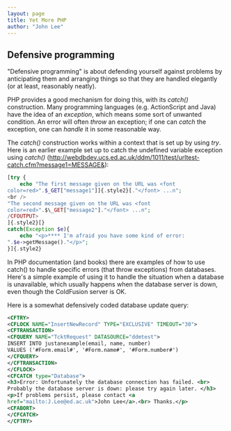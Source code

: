 ```yaml
---
layout: page
title: Yet More PHP
author: "John Lee"
---
```



## Defensive programming

"Defensive programming" is about defending yourself against problems
by anticipating them and arranging things so that they are handled
elegantly (or at least, reasonably neatly).

PHP provides a good mechanism for doing this, with its _catch()_
construction. Many programming languages (e.g. ActionScript and Java)
have the idea of an _exception_, which means some sort of unwanted
condition. An error will often _throw_ an exception; if one can _catch_
the exception, one can _handle_ it in some reasonable way.

The _catch()_ construction works within a context that is set up by
using _try_. Here is an earlier example set up to catch the undefined
variable exception using _catch()_
(<http://webdbdev.ucs.ed.ac.uk/ddm/1011/test/urltest-catch.cfm?message1=MESSAGE&>):

```php
[try {
    echo "The first message given on the URL was <font
color=red>".$_GET["message1"]]{.style2}[."</font> ...n";
<br />
"The second message given on the URL was <font
color=red>".$\_GET["message2"]."</font> ...n";
/CFOUTPUT>
]{.style2}[}
catch(Exception $e){
    echo "<p>**** I'm afraid you have some kind of error:
".$e->getMessage()."</p>";
}]{.style2}
```
In PHP documentation (and books) there are examples of how to use
catch() to handle specific errors (that throw exceptions) from
databases. Here's a simple example of using it to handle the situation
when a database is unavailable, which usually happens when the database
server is down, even though the ColdFusion server is OK.

Here is a somewhat defensively coded database update query:
```xml
<CFTRY>
<CFLOCK NAME="InsertNewRecord" TYPE="EXCLUSIVE" TIMEOUT="30">
<CFTRANSACTION>
<CFQUERY NAME="TcktRequest" DATASOURCE="ddmtest">
INSERT INTO justanexample(email, name, number)
VALUES ('#Form.email#', '#Form.name#', '#Form.number#')
</CFQUERY>
</CFTRANSACTION>
</CFLOCK>
<CFCATCH type="Database">
<h3>Error: Unfortunately the database connection has failed. <br>
Probably the database server is down: please try again later. </h3>
<p>If problems persist, please contact <a
href="mailto:J.Lee@ed.ac.uk">John Lee</a>.<br> Thanks.</p>
<CFABORT>
</CFCATCH>
</CFTRY>
```
